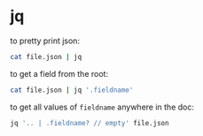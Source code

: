 # jq

to pretty print json:

```bash
cat file.json | jq
```

to get a field from the root:
```bash
cat file.json | jq '.fieldname'
```

to get all values of `fieldname` anywhere in the doc:

```bash
jq '.. | .fieldname? // empty' file.json
```

